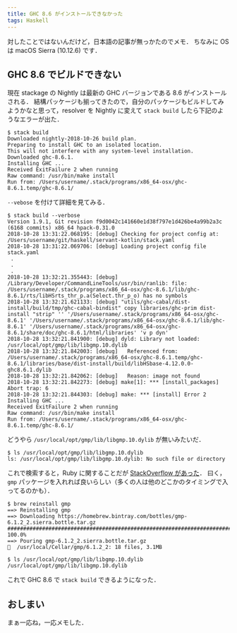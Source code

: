 ```yaml
---
title: GHC 8.6 がインストールできなかった
tags: Haskell
---
```


対したことではないんだけど，日本語の記事が無っかたのでメモ．
ちなみに OS は macOS Sierra (10.12.6) です．

## GHC 8.6 でビルドできない

現在 stackage の Nightly は最新の GHC バージョンである 8.6 がインストールされる．
結構パッケージも揃ってきたので，自分のパッケージもビルドしてみようかなと思って，resolver を Nightly に変えて `stack build` したら下記のようなエラーが出た．

```shell
$ stack build
Downloaded nightly-2018-10-26 build plan.    
Preparing to install GHC to an isolated location.
This will not interfere with any system-level installation.
Downloaded ghc-8.6.1.                                      
Installing GHC ...                                                                         
Received ExitFailure 2 when running
Raw command: /usr/bin/make install
Run from: /Users/username/.stack/programs/x86_64-osx/ghc-8.6.1.temp/ghc-8.6.1/
```

`--vebose` を付けて詳細を見てみる．

```shell
$ stack build --verbose
Version 1.9.1, Git revision f9d0042c141660e1d38f797e1d426be4a99b2a3c (6168 commits) x86_64 hpack-0.31.0
2018-10-28 13:31:22.068195: [debug] Checking for project config at: /Users/username/git/haskell/servant-kotlin/stack.yaml
2018-10-28 13:31:22.069706: [debug] Loading project config file stack.yaml
 .
 .
 .
2018-10-28 13:32:21.355443: [debug] /Library/Developer/CommandLineTools/usr/bin/ranlib: file: /Users/username/.stack/programs/x86_64-osx/ghc-8.6.1/lib/ghc-8.6.1/rts/libHSrts_thr_p.a(Select.thr_p_o) has no symbols
2018-10-28 13:32:21.621133: [debug] "utils/ghc-cabal/dist-install/build/tmp/ghc-cabal-bindist" copy libraries/ghc-prim dist-install "strip" '' '/Users/username/.stack/programs/x86_64-osx/ghc-8.6.1' '/Users/username/.stack/programs/x86_64-osx/ghc-8.6.1/lib/ghc-8.6.1' '/Users/username/.stack/programs/x86_64-osx/ghc-8.6.1/share/doc/ghc-8.6.1/html/libraries' 'v p dyn'  
2018-10-28 13:32:21.841900: [debug] dyld: Library not loaded: /usr/local/opt/gmp/lib/libgmp.10.dylib
2018-10-28 13:32:21.842003: [debug]   Referenced from: /Users/username/.stack/programs/x86_64-osx/ghc-8.6.1.temp/ghc-8.6.1/libraries/base/dist-install/build/libHSbase-4.12.0.0-ghc8.6.1.dylib
2018-10-28 13:32:21.842062: [debug]   Reason: image not found
2018-10-28 13:32:21.842273: [debug] make[1]: *** [install_packages] Abort trap: 6
2018-10-28 13:32:21.844303: [debug] make: *** [install] Error 2
Installing GHC ...
Received ExitFailure 2 when running
Raw command: /usr/bin/make install
Run from: /Users/username/.stack/programs/x86_64-osx/ghc-8.6.1.temp/ghc-8.6.1/
```

どうやら `/usr/local/opt/gmp/lib/libgmp.10.dylib` が無いみたいだ．

```shell
$ ls /usr/local/opt/gmp/lib/libgmp.10.dylib
ls: /usr/local/opt/gmp/lib/libgmp.10.dylib: No such file or directory
```

これで検索すると，Ruby に関することだが [StackOverflow があった](https://stackoverflow.com/questions/34912946)．
曰く，`gmp` パッケージを入れれば良いらしい（多くの人は他のどこかのタイミングで入ってるのかも）．

```shell
$ brew reinstall gmp
==> Reinstalling gmp
==> Downloading https://homebrew.bintray.com/bottles/gmp-6.1.2_2.sierra.bottle.tar.gz
######################################################################## 100.0%
==> Pouring gmp-6.1.2_2.sierra.bottle.tar.gz
🍺  /usr/local/Cellar/gmp/6.1.2_2: 18 files, 3.1MB

$ ls /usr/local/opt/gmp/lib/libgmp.10.dylib
/usr/local/opt/gmp/lib/libgmp.10.dylib
```

これで GHC 8.6 で `stack build` できるようになった．

## おしまい

まぁ一応ね，一応メモした．
